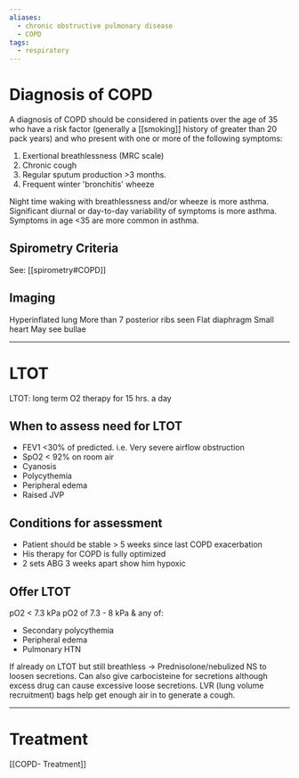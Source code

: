 ```yaml
---
aliases:
  - chronic obstructive pulmonary disease
  - COPD
tags:
  - respiratory
---
```

# Diagnosis of COPD
 A diagnosis of COPD should be considered in patients over the age of 35 who have a risk factor (generally a [[smoking]] history of greater than 20 pack years) and who present with one or more of the following symptoms:
1. Exertional breathlessness (MRC scale)
2. Chronic cough
3. Regular sputum production >3 months.
4. Frequent winter 'bronchitis' wheeze

Night time waking with breathlessness and/or wheeze is more asthma.
Significant diurnal or day-to-day variability of symptoms is more asthma.
Symptoms in age <35 are more common in asthma.
## Spirometry Criteria
See: [[spirometry#COPD]]
## Imaging
Hyperinflated lung
More than 7 posterior ribs seen
Flat diaphragm
Small heart
May see bullae

---
# LTOT
LTOT: long term O2 therapy for 15 hrs. a day
## When to assess need for LTOT
- FEV1 <30% of predicted. i.e. Very severe airflow obstruction
- SpO2 < 92% on room air
- Cyanosis
- Polycythemia
- Peripheral edema
- Raised JVP
## Conditions for assessment
- Patient should be stable > 5 weeks since last COPD exacerbation
- His therapy for COPD is fully optimized
- 2 sets ABG 3 weeks apart show him hypoxic

## Offer LTOT
pO2 < 7.3 kPa
pO2 of 7.3 - 8 kPa & any of:
- Secondary polycythemia
- Peripheral edema
- Pulmonary HTN

If already on LTOT but still breathless -> Prednisolone/nebulized NS to loosen secretions. Can also give carbocisteine for secretions although excess drug can cause excessive loose secretions. LVR (lung volume recruitment) bags help get enough air in to generate a cough. 

---
# Treatment
[[COPD- Treatment]] 
